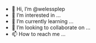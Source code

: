 - 👋 Hi, I’m @welessplep
- 👀 I’m interested in ...
- 🌱 I’m currently learning ...
- 💞️ I’m looking to collaborate on ...
- 📫 How to reach me ...

<!---
welessplep/welessplep is a ✨ special ✨ repository because its `README.md` (this file) appears on your GitHub profile.
You can click the Preview link to take a look at your changes.
--->
